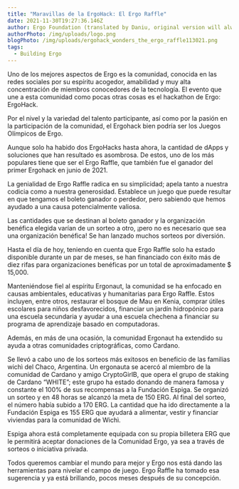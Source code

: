 ```yaml
---
title: "Maravillas de la ErgoHack: El Ergo Raffle"
date: 2021-11-30T19:27:36.146Z
author: Ergo Foundation (translated by Daniu, original version will always prevail)
authorPhoto: /img/uploads/logo.png
blogPhoto: /img/uploads/ergohack_wonders_the_ergo_raffle113021.png
tags:
  - Building Ergo
---
```

<!--StartFragment-->
Uno de los mejores aspectos de Ergo es la comunidad, conocida en las redes sociales por su espíritu acogedor, amabilidad y muy alta concentración de miembros conocedores de la tecnología. El evento que une a esta comunidad como pocas otras cosas es el hackathon de Ergo: ErgoHack.

Por el nivel y la variedad del talento participante, así como por la pasión en la participación de la comunidad, el Ergohack bien podría ser los Juegos Olímpicos de Ergo.

Aunque solo ha habido dos ErgoHacks hasta ahora, la cantidad de dApps y soluciones que han resultado es asombrosa. De estos, uno de los más populares tiene que ser el Ergo Raffle, que también fue el ganador del primer Ergohack en junio de 2021.

La genialidad de Ergo Raffle radica en su simplicidad; apela tanto a nuestra codicia como a nuestra generosidad. Establece un juego que puede resultar en que tengamos el boleto ganador o perdedor, pero sabiendo que hemos ayudado a una causa potencialmente valiosa.

Las cantidades que se destinan al boleto ganador y la organización benéfica elegida varían de un sorteo a otro, ¡pero no es necesario que sea una organización benéfica! Se han lanzado muchos sorteos por diversión.

Hasta el día de hoy, teniendo en cuenta que Ergo Raffle solo ha estado disponible durante un par de meses, se han financiado con éxito más de diez rifas para organizaciones benéficas por un total de aproximadamente $ 15,000.

Manteniéndose fiel al espíritu Ergonaut, la comunidad se ha enfocado en causas ambientales, educativas y humanitarias para Ergo Raffle. Estos incluyen, entre otros, restaurar el bosque de Mau en Kenia, comprar útiles escolares para niños desfavorecidos, financiar un jardín hidropónico para una escuela secundaria y ayudar a una escuela chechena a financiar su programa de aprendizaje basado en computadoras.

Además, en más de una ocasión, la comunidad Ergonaut ha extendido su ayuda a otras comunidades criptográficas, como Cardano.

Se llevó a cabo uno de los sorteos más exitosos en beneficio de las familias wichì del Chaco, Argentina. Un ergonauta se acercó al miembro de la comunidad de Cardano y amigo CryptoGirlB, que opera el grupo de staking de Cardano “WHITE”; este grupo ha estado donando de manera famosa y constante el 100% de sus recompensas a la Fundación Espiga. Se organizó un sorteo y en 48 horas se alcanzó la meta de 150 ERG. Al final del sorteo, el número había subido a 170 ERG. La cantidad que ha ido directamente a la Fundación Espiga es 155 ERG que ayudará a alimentar, vestir y financiar viviendas para la comunidad de Wichì.

Espiga ahora está completamente equipada con su propia billetera ERG que le permitirá aceptar donaciones de la Comunidad Ergo, ya sea a través de sorteos o iniciativa privada.

Todos queremos cambiar el mundo para mejor y Ergo nos está dando las herramientas para nivelar el campo de juego. Ergo Raffle ha tomado esa sugerencia y ya está brillando, pocos meses después de su concepción.



<!--EndFragment-->